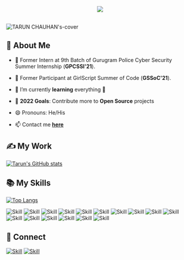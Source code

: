 
<div align="center">
<img src="https://user-images.githubusercontent.com/42115530/92640221-9728ca00-f2fa-11ea-8994-c72b26e937de.gif" align="center"/>
</div>

<br/>

![TARUN CHAUHAN's-cover](https://user-images.githubusercontent.com/50846427/122049096-a72c8780-cdff-11eb-8091-59287f2a564a.png)



## 🧔 About Me

- 🔔 Former Intern at 9th Batch of Gurugram Police Cyber Security Summer Internship (**GPCSSI'21**).

- 🔭 Former Participant at GirlScript Summer of Code (**GSSoC'21**).

- 🌱 I’m currently **learning** everything 🤣

- 🥅 **2022 Goals**: Contribute more to **Open Source** projects

- 😄 Pronouns: He/His

- 📫 Contact me **[here](chauhantarunbtcs83@gmail.com)**



## ✍ My Work

[![Tarun's GitHub stats](https://github-readme-stats.vercel.app/api?username=TrojanTarun&show_icons=true&theme=dark)](https://github.com/TrojanTarun)



## 📚 My Skills

[![Top Langs](https://github-readme-stats.vercel.app/api/top-langs/?username=TrojanTarun&layout=compact&show_icons=true&theme=dark)](https://github.com/Jaagrav/Jaagrav)

![Skill](https://img.shields.io/badge/python%20-%2314354C.svg?&style=for-the-badge&logo=python&logoColor=white)
![Skill](https://img.shields.io/badge/HTML5-E34F26?style=for-the-badge&logo=html5&logoColor=white)
![Skill](https://img.shields.io/badge/CSS3-1572B6?style=for-the-badge&logo=css3&logoColor=white)
![Skill](https://img.shields.io/badge/JavaScript-323330?style=for-the-badge&logo=javascript&logoColor=F7DF1E)
![Skill](https://img.shields.io/badge/Java-ED8B00?style=for-the-badge&logo=java&logoColor=white)
![Skill](https://img.shields.io/badge/Markdown-000000?style=for-the-badge&logo=markdown&logoColor=white)
![Skill](https://img.shields.io/badge/Bootstrap-563D7C?style=for-the-badge&logo=bootstrap&logoColor=white)
![Skill](https://img.shields.io/badge/jQuery-0769AD?style=for-the-badge&logo=jquery&logoColor=white)
![Skill](https://img.shields.io/badge/Heroku-430098?style=for-the-badge&logo=heroku&logoColor=white)
![Skill](https://img.shields.io/badge/Google_Cloud-4285F4?style=for-the-badge&logo=google-cloud&logoColor=white)
![Skill](https://img.shields.io/badge/Linux-green?style=for-the-badge&logo=linux&logoColor=white)
![Skill](https://img.shields.io/badge/Git-F05032?style=for-the-badge&logo=git&logoColor=white)
![Skill](https://img.shields.io/badge/Visual_Studio_Code-0078D4?style=for-the-badge&logo=visual%20studio%20code&logoColor=white)
![Skill](https://img.shields.io/badge/Microsoft_Office-D83B01?style=for-the-badge&logo=microsoft-office&logoColor=white)
![Skill](https://img.shields.io/badge/Oracle-FF0000?style=for-the-badge&logo=oracle&logoColor=white)
![Skill](https://img.shields.io/badge/OIC%20Gen%203-grey?style=for-the-badge&logo=oracle&logoColor=white)


## 🤝 Connect

[![Skill](https://img.shields.io/badge/LinkedIn-0077B5?style=for-the-badge&logo=linkedin&logoColor=white)](https://www.linkedin.com/in/trojantarun/)
[![Skill](https://img.shields.io/badge/GitHub-100000?style=for-the-badge&logo=github&logoColor=white)](https://github.com/TrojanTarun)
